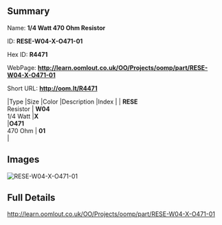 

## Summary
 
Name: __1/4 Watt 470 Ohm Resistor__

ID: __RESE-W04-X-O471-01__

Hex ID: __R4471__

WebPage: __http://learn.oomlout.co.uk/OO/Projects/oomp/part/RESE-W04-X-O471-01__

Short URL: __http://oom.lt/R4471__


|Type   |Size   |Color   |Description   |Index   |
| __RESE__ <br>Resistor  | __W04__<br>1/4 Watt   |__X__<br>    |__O471__<br>470 Ohm    | __01__<br>  |


## Images
![RESE-W04-X-O471-01](http://oomlout.com/oomp-gen/parts/RESE-W04-X-O471-01/RESE-W04-X-O471-01_420.jpg)

## Full Details

 http://learn.oomlout.co.uk/OO/Projects/oomp/part/RESE-W04-X-O471-01

